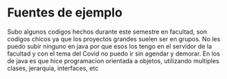 # Fuentes de ejemplo

Subo algunos codigos hechos durante este semestre en facultad, 
son codigos chicos ya que los proyectos grandes suelen ser en grupos.
No les puedo subir ninguno en java por que esos los tengo en el servidor 
de la facultad y con el tema del Covid no puedo ir sin agendar y demorar.
En los de java es que hice programacion orientada a objetos, utilizando
multiples clases, jerarquia, interfaces, etc
